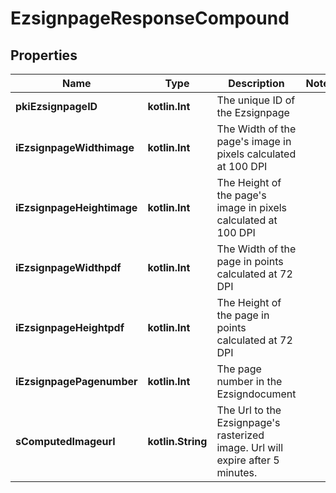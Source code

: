 
# EzsignpageResponseCompound

## Properties
Name | Type | Description | Notes
------------ | ------------- | ------------- | -------------
**pkiEzsignpageID** | **kotlin.Int** | The unique ID of the Ezsignpage | 
**iEzsignpageWidthimage** | **kotlin.Int** | The Width of the page&#39;s image in pixels calculated at 100 DPI | 
**iEzsignpageHeightimage** | **kotlin.Int** | The Height of the page&#39;s image in pixels calculated at 100 DPI | 
**iEzsignpageWidthpdf** | **kotlin.Int** | The Width of the page in points calculated at 72 DPI | 
**iEzsignpageHeightpdf** | **kotlin.Int** | The Height of the page in points calculated at 72 DPI | 
**iEzsignpagePagenumber** | **kotlin.Int** | The page number in the Ezsigndocument | 
**sComputedImageurl** | **kotlin.String** | The Url to the Ezsignpage&#39;s rasterized image.  Url will expire after 5 minutes. | 



